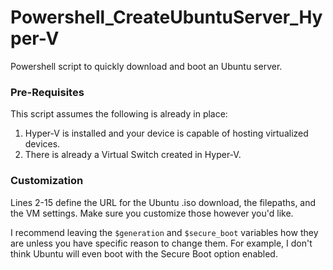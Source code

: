 # Powershell_CreateUbuntuServer_Hyper-V
Powershell script to quickly download and boot an Ubuntu server.

### Pre-Requisites
This script assumes the following is already in place:
1. Hyper-V is installed and your device is capable of hosting virtualized devices.
2. There is already a Virtual Switch created in Hyper-V.

### Customization
Lines 2-15 define the URL for the Ubuntu .iso download, the filepaths, and the VM settings.
Make sure you customize those however you'd like.

I recommend leaving the ```$generation``` and ```$secure_boot``` variables how they are unless you have specific reason to change them. For example, I don't think Ubuntu will even boot with the Secure Boot option enabled.

